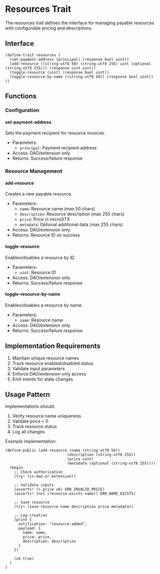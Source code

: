 # Resources Trait

The resources trait defines the interface for managing payable resources with configurable pricing and descriptions.

## Interface

```clarity
(define-trait resources (
  (set-payment-address (principal) (response bool uint))
  (add-resource ((string-utf8 50) (string-utf8 255) uint (optional (string-utf8 255))) (response uint uint))
  (toggle-resource (uint) (response bool uint))
  (toggle-resource-by-name ((string-utf8 50)) (response bool uint))
))
```

## Functions

### Configuration

#### set-payment-address
Sets the payment recipient for resource invoices.
- Parameters:
  - `principal`: Payment recipient address
- Access: DAO/extension only
- Returns: Success/failure response

### Resource Management

#### add-resource
Creates a new payable resource.
- Parameters:
  - `name`: Resource name (max 50 chars)
  - `description`: Resource description (max 255 chars)
  - `price`: Price in microSTX
  - `metadata`: Optional additional data (max 255 chars)
- Access: DAO/extension only
- Returns: Resource ID on success

#### toggle-resource
Enables/disables a resource by ID.
- Parameters:
  - `uint`: Resource ID
- Access: DAO/extension only
- Returns: Success/failure response

#### toggle-resource-by-name
Enables/disables a resource by name.
- Parameters:
  - `name`: Resource name
- Access: DAO/extension only
- Returns: Success/failure response

## Implementation Requirements

1. Maintain unique resource names
2. Track resource enabled/disabled status
3. Validate input parameters
4. Enforce DAO/extension-only access
5. Emit events for state changes

## Usage Pattern

Implementations should:
1. Verify resource name uniqueness
2. Validate price > 0
3. Track resource status
4. Log all changes

Example implementation:
```clarity
(define-public (add-resource (name (string-utf8 50)) 
                            (description (string-utf8 255))
                            (price uint)
                            (metadata (optional (string-utf8 255))))
  (begin
    ;; Check authorization
    (try! (is-dao-or-extension))
    
    ;; Validate inputs
    (asserts! (> price u0) ERR_INVALID_PRICE)
    (asserts! (not (resource-exists name)) ERR_NAME_EXISTS)
    
    ;; Save resource
    (try! (save-resource name description price metadata))
    
    ;; Log creation
    (print {
      notification: "resource-added",
      payload: {
        name: name,
        price: price,
        description: description
      }
    })
    
    (ok true)
  )
)
```
